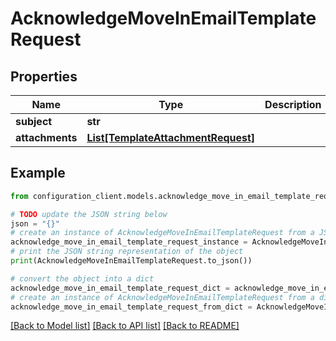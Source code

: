 # AcknowledgeMoveInEmailTemplateRequest


## Properties

Name | Type | Description | Notes
------------ | ------------- | ------------- | -------------
**subject** | **str** |  | [optional] 
**attachments** | [**List[TemplateAttachmentRequest]**](TemplateAttachmentRequest.md) |  | [optional] 

## Example

```python
from configuration_client.models.acknowledge_move_in_email_template_request import AcknowledgeMoveInEmailTemplateRequest

# TODO update the JSON string below
json = "{}"
# create an instance of AcknowledgeMoveInEmailTemplateRequest from a JSON string
acknowledge_move_in_email_template_request_instance = AcknowledgeMoveInEmailTemplateRequest.from_json(json)
# print the JSON string representation of the object
print(AcknowledgeMoveInEmailTemplateRequest.to_json())

# convert the object into a dict
acknowledge_move_in_email_template_request_dict = acknowledge_move_in_email_template_request_instance.to_dict()
# create an instance of AcknowledgeMoveInEmailTemplateRequest from a dict
acknowledge_move_in_email_template_request_from_dict = AcknowledgeMoveInEmailTemplateRequest.from_dict(acknowledge_move_in_email_template_request_dict)
```
[[Back to Model list]](../README.md#documentation-for-models) [[Back to API list]](../README.md#documentation-for-api-endpoints) [[Back to README]](../README.md)


